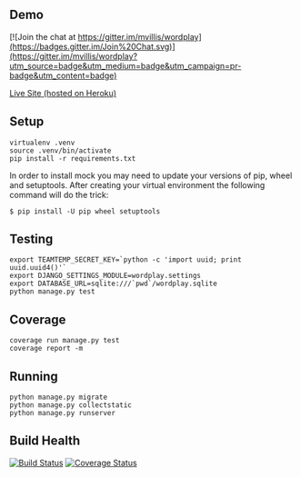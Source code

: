 Demo
-----

[![Join the chat at https://gitter.im/mvillis/wordplay](https://badges.gitter.im/Join%20Chat.svg)](https://gitter.im/mvillis/wordplay?utm_source=badge&utm_medium=badge&utm_campaign=pr-badge&utm_content=badge)

[Live Site (hosted on Heroku)](https://word-play.herokuapp.com)

Setup
-----

```
virtualenv .venv
source .venv/bin/activate
pip install -r requirements.txt
```

In order to install mock you may need to update your versions of pip, wheel and setuptools. After creating your virtual environment the following command will do the trick:

```
$ pip install -U pip wheel setuptools
```

Testing
-------

```
export TEAMTEMP_SECRET_KEY=`python -c 'import uuid; print uuid.uuid4()'`
export DJANGO_SETTINGS_MODULE=wordplay.settings
export DATABASE_URL=sqlite:///`pwd`/wordplay.sqlite
python manage.py test
```

Coverage
-------

```
coverage run manage.py test
coverage report -m
```

Running
-------

```
python manage.py migrate
python manage.py collectstatic
python manage.py runserver
```

Build Health
-----------
[![Build Status](https://travis-ci.org/mvillis/wordplay.svg)](https://travis-ci.org/mvillis/wordplay)
[![Coverage Status](https://coveralls.io/repos/mvillis/wordplay/badge.svg?branch=master&service=github)](https://coveralls.io/github/mvillis/wordplay?branch=master)
